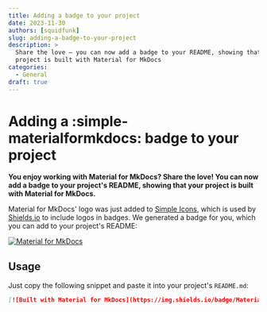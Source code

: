 ```yaml
---
title: Adding a badge to your project
date: 2023-11-30
authors: [squidfunk]
slug: adding-a-badge-to-your-project
description: >
  Share the love – you can now add a badge to your README, showing that your
  project is built with Material for MkDocs
categories:
  - General
draft: true
---
```


# Adding a :simple-materialformkdocs: badge to your project

__You enjoy working with Material for MkDocs? Share the love! You can now add
a badge to your project's README, showing that your project is built with
Material for MkDocs.__

Material for MkDocs' logo was just added to [Simple Icons], which is used by
[Shields.io] to include logos in badges. We generated a badge for you, which
you can add to your project's README:

[![Material for MkDocs][badge]](#usage)

<!-- more -->

## Usage

Just copy the following snippet and paste it into your project's `README.md`:

``` markdown
[![Built with Material for MkDocs](https://img.shields.io/badge/Material_for_MkDocs-526CFE?style=for-the-badge&logo=MaterialForMkDocs&logoColor=white)](https://squidfunk.github.io/mkdocs-material/)
```

  [Simple Icons]: https://simpleicons.org/
  [Shields.io]: https://shields.io/
  [badge]: https://img.shields.io/badge/Material_for_MkDocs-526CFE?style=for-the-badge&logo=MaterialForMkDocs&logoColor=white
